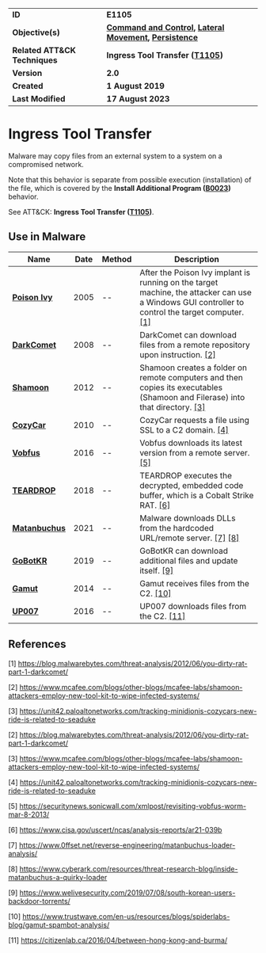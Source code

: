 <table>
<tr>
<td><b>ID</b></td>
<td><b>E1105</b></td>
</tr>
<tr>
<td><b>Objective(s)</b></td>
<td><b><a href="../command-and-control">Command and Control</a>, <a href="../lateral-movement">Lateral Movement</a>, <a href="../persistence">Persistence</a></b></td>
</tr>
<tr>
<td><b>Related ATT&CK Techniques</b></td>
<td><b>Ingress Tool Transfer (<a href="https://attack.mitre.org/techniques/T1105/">T1105</a>)</b></td>
</tr>
<tr>
<td><b>Version</b></td>
<td><b>2.0</b></td>
</tr>
<tr>
<td><b>Created</b></td>
<td><b>1 August 2019</b></td>
</tr>
<tr>
<td><b>Last Modified</b></td>
<td><b>17 August 2023</b></td>
</tr>
</table>


# Ingress Tool Transfer

Malware may copy files from an external system to a system on a compromised network. 

Note that this behavior is separate from possible execution (installation) of the file, which is covered by the **Install Additional Program ([B0023](../execution/install-additional-program.md))** behavior. 

See ATT&CK: **Ingress Tool Transfer ([T1105](https://attack.mitre.org/techniques/T1105/))**.

## Use in Malware

|Name|Date|Method|Description|
|---|---|---|---|
|[**Poison Ivy**](../xample-malware/poison-ivy.md)|2005|--|After the Poison Ivy implant is running on the target machine, the attacker can use a Windows GUI controller to control the target computer. [[1]](#1)|
|[**DarkComet**](../xample-malware/dark-comet.md)|2008|--|DarkComet can download files from a remote repository upon instruction. [[2]](#2)|
|[**Shamoon**](../xample-malware/shamoon.md)|2012|--|Shamoon creates a folder on remote computers and then copies its executables (Shamoon and Filerase) into that directory. [[3]](#3)|
|[**CozyCar**](../xample-malware/cozycar.md)|2010|--|CozyCar requests a file using SSL to a C2 domain. [[4]](#4)|
|[**Vobfus**](../xample-malware/vobfus.md)|2016|--|Vobfus downloads its latest version from a remote server. [[5]](#5)|
|[**TEARDROP**](../xample-malware/teardrop.md)|2018|--|TEARDROP executes the decrypted, embedded code buffer, which is a Cobalt Strike RAT. [[6]](#6)|
|[**Matanbuchus**](../xample-malware/matanbuchus.md)|2021|--|Malware downloads DLLs from the hardcoded URL/remote server. [[7]](#7) [[8]](#8)|
|[**GoBotKR**](../xample-malware/gobotkr.md)|2019|--|GoBotKR can download additional files and update itself. [[9]](#9)|
|[**Gamut**](../xample-malware/gamut.md)|2014|--|Gamut receives files from the C2. [[10]](#10)|
|[**UP007**](../xample-malware/up007.md)|2016|--|UP007 downloads files from the C2. [[11]](#11)|

## References

<a name="1">[1]</a> https://blog.malwarebytes.com/threat-analysis/2012/06/you-dirty-rat-part-1-darkcomet/

<a name="2">[2]</a> https://www.mcafee.com/blogs/other-blogs/mcafee-labs/shamoon-attackers-employ-new-tool-kit-to-wipe-infected-systems/

<a name="3">[3]</a> https://unit42.paloaltonetworks.com/tracking-minidionis-cozycars-new-ride-is-related-to-seaduke

<a name="2">[2]</a> https://blog.malwarebytes.com/threat-analysis/2012/06/you-dirty-rat-part-1-darkcomet/

<a name="3">[3]</a> https://www.mcafee.com/blogs/other-blogs/mcafee-labs/shamoon-attackers-employ-new-tool-kit-to-wipe-infected-systems/

<a name="4">[4]</a> https://unit42.paloaltonetworks.com/tracking-minidionis-cozycars-new-ride-is-related-to-seaduke

<a name="5">[5]</a> https://securitynews.sonicwall.com/xmlpost/revisiting-vobfus-worm-mar-8-2013/

<a name="6">[6]</a> https://www.cisa.gov/uscert/ncas/analysis-reports/ar21-039b

<a name="7">[7]</a> https://www.0ffset.net/reverse-engineering/matanbuchus-loader-analysis/

<a name="8">[8]</a> https://www.cyberark.com/resources/threat-research-blog/inside-matanbuchus-a-quirky-loader

<a name="9">[9]</a> https://www.welivesecurity.com/2019/07/08/south-korean-users-backdoor-torrents/

<a name="10">[10]</a> https://www.trustwave.com/en-us/resources/blogs/spiderlabs-blog/gamut-spambot-analysis/

<a name="11">[11]</a> https://citizenlab.ca/2016/04/between-hong-kong-and-burma/
